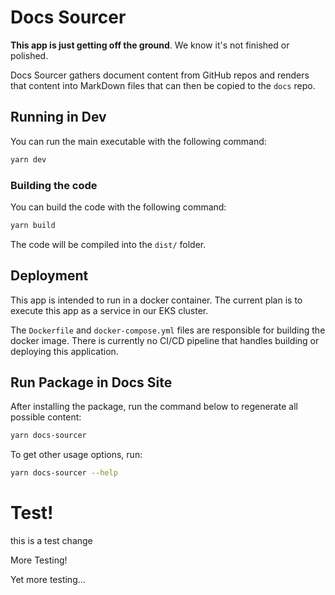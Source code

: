 # Docs Sourcer

**This app is just getting off the ground**. We know it's not finished or polished.

Docs Sourcer gathers document content from GitHub repos and renders that content
into MarkDown files that can then be copied to the `docs` repo.

## Running in Dev

You can run the main executable with the following command:

```bash
yarn dev
```

### Building the code

You can build the code with the following command:

```bash
yarn build
```

The code will be compiled into the `dist/` folder.

## Deployment

This app is intended to run in a docker container. The current plan is to
execute this app as a service in our EKS cluster.

The `Dockerfile` and `docker-compose.yml` files are responsible for building the docker image.
There is currently no CI/CD pipeline that handles building or deploying this application.

## Run Package in Docs Site

After installing the package, run the command below to regenerate all possible content:

```bash
yarn docs-sourcer
```

To get other usage options, run:

```bash
yarn docs-sourcer --help
```

# Test!

this is a test change

More Testing!

Yet more testing...


<!-- ##DOCS-SOURCER-START
{"sourcePlugin":"docs-sourcer-readme","hash":"cde3efdd5ea2ab2a25fa5926ad4b2dca"}
##DOCS-SOURCER-END -->
